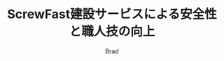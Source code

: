---
title: "ScrewFast建設サービスによる安全性と職人技の向上"
description: "永続的な結果のための高品質建設サービス"
author: "Brad"
authorImage: "@/images/blog/brad.avif"
authorImageAlt: "Avatar Description"
pubDate: 2024-02-10
cardImage: "@/images/blog/post-2.avif"
cardImageAlt: "黒いスウェットパンツを着用した男性がDEWALT丸鋸を使用して木板を切断している様子"
readTime: 5
tags: ["安全性", "職人技", "管理" ]
contents: [
        "建設においては、安全性と品質の高い職人技は妥協できません。ScrewFastでは、その両方を優先する様々な建設サービスを提供できることを誇りに思い、お客様のプロジェクトが長期的に続くよう保証しています。",
        "当社の熟練職人チームは、小規模な設置から大規模な構造工事まで、あらゆる作業に精密さと専門知識をもたらします。豊富な在庫から提供される最高品質のツールと材料により、あらゆるプロジェクトで最高水準の安全性と職人技を保証いたします。",
        "しかし、卓越性への取り組みはそれだけでは終わりません。お客様のプロジェクトを順調に進め、予算内に収めるため、包括的なプロジェクト管理サービスも提供しています。ワークフローの調整から関係者との連絡まで、ScrewFastが複雑さを処理するため、お客様はビジョンに集中できます。",
        "ScrewFastを際立たせるのは、継続的なサポートへの献身です。作業を完了して立ち去るだけではありません。私たちは長期にわたってお客様をサポートいたします。当社のメンテナンスサービスにより、お客様の建設物が最適な状態を維持し、今後何年にもわたって安心をご提供いたします。",
        "大規模な企業のお客様には、独自の課題に合わせてカスタマイズされたソリューションを提供いたします。お客様の特定のニーズを理解することで、効率を最大化し、お客様のビジネスを前進させることを目的とした戦略を構築いたします。",
        "ScrewFast建設サービスにより、お客様のプロジェクトが確実な手にあることを信頼していただけます。今日その違いを体験し、なぜ多くのお客様が建設ニーズにScrewFastを選ぶのかをご確認ください。"
]
---